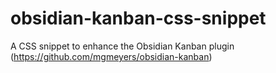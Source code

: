 # obsidian-kanban-css-snippet
A CSS snippet to enhance the Obsidian Kanban plugin (https://github.com/mgmeyers/obsidian-kanban)
